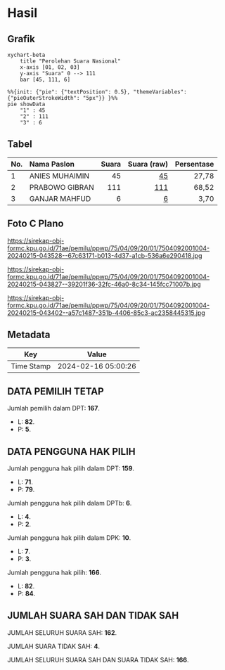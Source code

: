 # Hasil

## Grafik

```mermaid
xychart-beta
    title "Perolehan Suara Nasional"
    x-axis [01, 02, 03]
    y-axis "Suara" 0 --> 111
    bar [45, 111, 6]
```

```mermaid
%%{init: {"pie": {"textPosition": 0.5}, "themeVariables": {"pieOuterStrokeWidth": "5px"}} }%%
pie showData
    "1" : 45
    "2" : 111
    "3" : 6
```

## Tabel

| No. | Nama Paslon    | Suara | Suara (raw) | Persentase |
|:--- |:-------------- | -----:| -----------:| ----------:|
| 1   | ANIES MUHAIMIN | 45    | [45][p-1]   | 27,78      |
| 2   | PRABOWO GIBRAN | 111   | [111][p-2]  | 68,52      |
| 3   | GANJAR MAHFUD  | 6     | [6][p-3]    | 3,70       |


[p-1]: https://github.com/gigit-pemilu/pemilu-2024/blob/main/pilpres/hitung-suara/sub/75-gorontalo/sub/04-pohuwato/sub/09-buntulia/sub/2001-hulawa/sub/004-tps/sub/paslon-1.txt
[p-2]: https://github.com/gigit-pemilu/pemilu-2024/blob/main/pilpres/hitung-suara/sub/75-gorontalo/sub/04-pohuwato/sub/09-buntulia/sub/2001-hulawa/sub/004-tps/sub/paslon-2.txt
[p-3]: https://github.com/gigit-pemilu/pemilu-2024/blob/main/pilpres/hitung-suara/sub/75-gorontalo/sub/04-pohuwato/sub/09-buntulia/sub/2001-hulawa/sub/004-tps/sub/paslon-3.txt

## Foto C Plano

https://sirekap-obj-formc.kpu.go.id/71ae/pemilu/ppwp/75/04/09/20/01/7504092001004-20240215-043528--67c63171-b013-4d37-a1cb-536a6e290418.jpg

https://sirekap-obj-formc.kpu.go.id/71ae/pemilu/ppwp/75/04/09/20/01/7504092001004-20240215-043827--39201f36-32fc-46a0-8c34-145fcc71007b.jpg

https://sirekap-obj-formc.kpu.go.id/71ae/pemilu/ppwp/75/04/09/20/01/7504092001004-20240215-043402--a57c1487-351b-4406-85c3-ac2358445315.jpg


## Metadata

| Key        | Value               |
| ---------- | ------------------- |
| Time Stamp | 2024-02-16 05:00:26 |


## DATA PEMILIH TETAP

Jumlah pemilih dalam DPT: **167**.
 * L: **82**.
 * P: **5**.

## DATA PENGGUNA HAK PILIH

Jumlah pengguna hak pilih dalam DPT: **159**.
 * L: **71**.
 * P: **79**.

Jumlah pengguna hak pilih dalam DPTb: **6**.
 * L: **4**.
 * P: **2**.

Jumlah pengguna hak pilih dalam DPK: **10**.
 * L: **7**.
 * P: **3**.

Jumlah pengguna hak pilih: **166**.
 * L: **82**.
 * P: **84**.

## JUMLAH SUARA SAH DAN TIDAK SAH

JUMLAH SELURUH SUARA SAH: **162**.

JUMLAH SUARA TIDAK SAH: **4**.

JUMLAH SELURUH SUARA SAH DAN SUARA TIDAK SAH: **166**.


